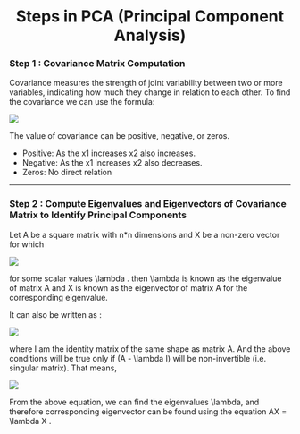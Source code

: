 <h1 align="center">Steps in PCA (Principal Component Analysis)</h1>


### **Step 1 : Covariance Matrix Computation**

Covariance measures the strength of joint variability between two or more variables, indicating how much they change in relation to each other. To find the covariance we can use the formula:

<img src="https://github.com/mankarsnehal/100-Days-of-Code-Data-Science/blob/main/56.%20Day%2056%20-%20Step%20in%20PCA/covar.svg">

The value of covariance can be positive, negative, or zeros.

- Positive: As the x1 increases x2 also increases.
- Negative: As the x1 increases x2 also decreases.
- Zeros: No direct relation


---


### **Step 2 : Compute Eigenvalues and Eigenvectors of Covariance Matrix to Identify Principal Components**

Let A be a square matrix with n*n dimensions and X be a non-zero vector for which 

<img src="https://github.com/mankarsnehal/100-Days-of-Code-Data-Science/blob/main/56.%20Day%2056%20-%20Step%20in%20PCA/eig1.svg">

for some scalar values \lambda   . then \lambda is known as the eigenvalue of matrix A and X is known as the eigenvector of matrix A for the corresponding eigenvalue.

It can also be written as :

<img src="https://github.com/mankarsnehal/100-Days-of-Code-Data-Science/blob/main/56.%20Day%2056%20-%20Step%20in%20PCA/eig2.svg">

where I am the identity matrix of the same shape as matrix A. And the above conditions will be true only if (A - \lambda I)    will be non-invertible (i.e. singular matrix). That means,

<img src="https://github.com/mankarsnehal/100-Days-of-Code-Data-Science/blob/main/56.%20Day%2056%20-%20Step%20in%20PCA/eig3.svg">

From the above equation, we can find the eigenvalues \lambda, and therefore corresponding eigenvector can be found using the equation AX = \lambda X   .



